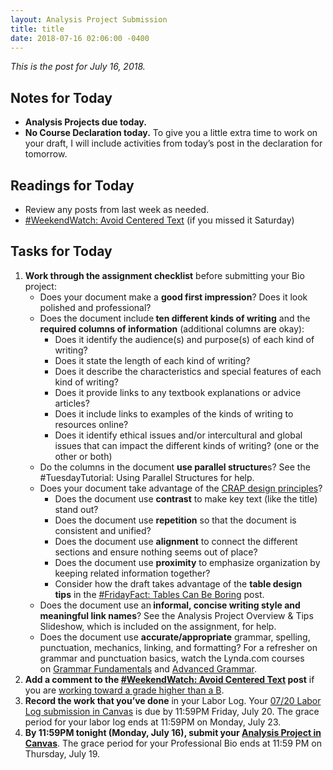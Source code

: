 ```yaml
---
layout: Analysis Project Submission
title: title
date: 2018-07-16 02:06:00 -0400
---
```

<p><em>This is the post for July 16, 2018.</em></p>
<h2 id="notes">Notes for Today</h2>
<ul class="listDS">
   <li><strong>Analysis Projects due today.</strong></li>
   <li><strong>No Course Declaration today.</strong> To give you a little extra time to work on your draft, I will include activities from today&rsquo;s post in the declaration for tomorrow.</li>
</ul>
<h2 id="readings">Readings for Today</h2>
<ul>
<li>Review any posts from last week as needed.</li>  
<li><a href="https://tracigardner.github.io/AvoidCenteredText/" target="_blank">#WeekendWatch: Avoid Centered Text</a> (if you missed it Saturday)</li>
</ul>
<h2 id="tasks">Tasks for Today</h2>
<ol class="listDS">
<li><strong>Work through the assignment checklist</strong> before submitting your Bio project:
<ul class="listDS">
  <li>Does your document make a <strong>good first impression</strong>? Does it look polished and professional?</li>
  <li>Does the document include<strong> ten different kinds of writing</strong> and the <strong>required columns of information</strong> (additional columns are okay):
<ul>
      <li>Does it identify the audience(s) and purpose(s) of each kind of writing?</li>
      <li>Does it state the length of each kind of writing?</li>
      <li>Does it describe the characteristics and special features of each kind of writing?</li>
      <li>Does it provide links to any textbook explanations or advice articles?</li>
      <li>Does it include links to examples of the kinds of writing to resources online?</li>
      <li>Does it identify ethical issues and/or intercultural and global issues that can impact the different kinds of writing? (one or the other or both)</li>
    </ul>
  </li>
  <li>Do the columns in the  document <strong>use parallel structure</strong>s? See the #TuesdayTutorial: Using Parallel  Structures for help.</li>
  <li>Does your document take advantage of the <a href="https://tracigardner.github.io/CRAPdesign/" target="_blank">CRAP design principles</a>?
    <ul>
      <li>Does the document use <strong>contrast</strong> to make key text (like the title) stand out?</li>
      <li>Does the document use <strong>repetition</strong> so that the document is consistent and unified?</li>
      <li>Does the document use <strong>alignment</strong> to connect the different sections and ensure nothing seems out of place?</li>
      <li>Does the document use <strong>proximity</strong> to emphasize organization by keeping related information together?</li>
      <li>Consider how the draft takes advantage of the <strong>table design tips</strong> in the <a href="https://tracigardner.github.io/TableDesign/" target="_blank">#FridayFact: Tables Can Be Boring</a> post.</li>
    </ul>
  </li>
  <li>Does the document use an<strong> informal, concise writing style and meaningful link names</strong>? See the Analysis Project Overview &amp; Tips Slideshow, which is included on the assignment, for help.</li>
  <li>Does the document use <strong>accurate/appropriate</strong> grammar, spelling, punctuation, mechanics, linking, and formatting? For a refresher on grammar and punctuation basics, watch the Lynda.com courses on <a href="https://www.lynda.com/Business-Business-Skills-tutorials/Grammar-Fundamentals/158318-2.html?org=vt.edu" target="_blank">Grammar Fundamentals</a> and <a href="https://www.lynda.com/Business-Skills-tutorials/Advanced-Grammar/373556-2.html?org=vt.edu" target="_blank">Advanced Grammar</a>.</li>
</ul>
</li>
<li><strong>Add a comment to the <a href="https://tracigardner.github.io/AvoidCenteredText/">#WeekendWatch: Avoid Centered Text</a> post</strong> if you are <a href="/requirements/#higher">working toward a grade higher than a B</a>.</li>
<li><strong>Record the work that you&rsquo;ve done</strong> in your Labor Log. Your <a href="https://canvas.vt.edu/courses/70739/assignments/444291" target="_parent">07/20 Labor Log submission  in Canvas</a> is due by 11:59PM Friday, July 20. The grace period for your labor log ends at 11:59PM on Monday, July 23.</li>
<li><strong>By 11:59PM tonight (Monday, July 16), submit your <a href="https://canvas.vt.edu/courses/70739/assignments/442793" target="_parent">Analysis Project in Canvas</a></strong>. The grace period for your Professional Bio ends at 11:59 PM on Thursday, July 19.</li></ol>
